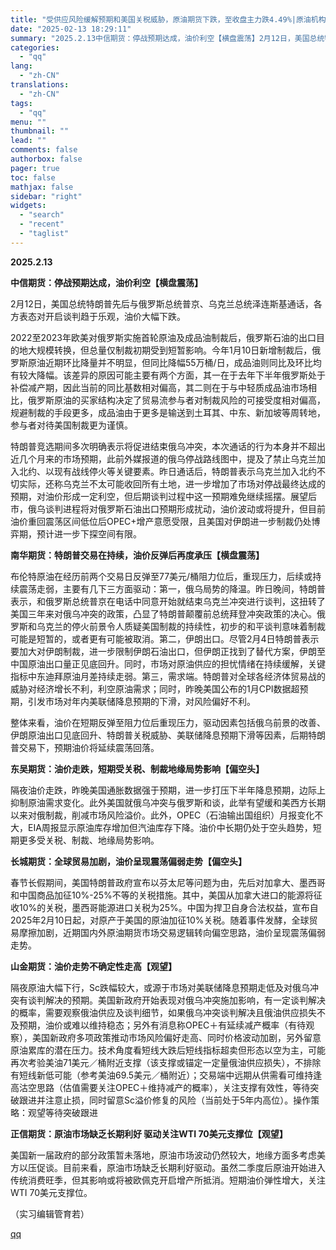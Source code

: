 ```yaml
---
title: "受供应风险缓解预期和美国关税威胁，原油期货下跌，至收盘主力跌4.49%|原油机构要评"
date: "2025-02-13 18:29:11"
summary: "2025.2.13中信期货：停战预期达成，油价利空【横盘震荡】2月12日，美国总统特朗普先后与俄罗斯..."
categories:
  - "qq"
lang:
  - "zh-CN"
translations:
  - "zh-CN"
tags:
  - "qq"
menu: ""
thumbnail: ""
lead: ""
comments: false
authorbox: false
pager: true
toc: false
mathjax: false
sidebar: "right"
widgets:
  - "search"
  - "recent"
  - "taglist"
---
```


**2025.2.13**

**中信期货：停战预期达成，油价利空【横盘震荡】**

2月12日，美国总统特朗普先后与俄罗斯总统普京、乌克兰总统泽连斯基通话，各方表态对开启谈判趋于乐观，油价大幅下跌。

2022至2023年欧美对俄罗斯实施首轮原油及成品油制裁后，俄罗斯石油的出口目的地大规模转换，但总量仅制裁初期受到短暂影响。今年1月10日新增制裁后，俄罗斯原油近期环比降量并不明显，但同比降幅55万桶/日，成品油则同比及环比均有较大降幅。该差异的原因可能主要有两个方面，其一在于去年下半年俄罗斯处于补偿减产期，因此当前的同比基数相对偏高，其二则在于与中轻质成品油市场相比，俄罗斯原油的买家结构决定了贸易流参与者对制裁风险的可接受度相对偏高，规避制裁的手段更多，成品油由于更多是输送到土耳其、中东、新加坡等周转地，参与者对待美国制裁更为谨慎。

特朗普竞选期间多次明确表示将促进结束俄乌冲突，本次通话的行为本身并不超出近几个月来的市场预期，此前外媒报道的俄乌停战路线图中，提及了禁止乌克兰加入北约、以现有战线停火等关键要素。昨日通话后，特朗普表示乌克兰加入北约不切实际，还称乌克兰不太可能收回所有土地，进一步增加了市场对停战最终达成的预期，对油价形成一定利空，但后期谈判过程中这一预期难免继续摇摆。展望后市，俄乌谈判进程将对俄罗斯石油出口预期形成扰动，油价波动或将提升，但目前油价重回震荡区间低位后OPEC+增产意愿受限，且美国对伊朗进一步制裁仍处博弈期，预计进一步下探空间有限。

**南华期货：特朗普交易在持续，油价反弹后再度承压【横盘震荡】**

布伦特原油在经历前两个交易日反弹至77美元/桶阻力位后，重现压力，后续或持续震荡走弱，主要有几下三方面驱动：第一，俄乌局势的降温。昨日晚间，特朗普表示，和俄罗斯总统普京在电话中同意开始就结束乌克兰冲突进行谈判，这扭转了美国三年来对俄乌冲突的政策，凸显了特朗普颠覆前总统拜登冲突政策的决心。俄罗斯和乌克兰的停火前景令人质疑美国制裁的持续性，初步的和平谈判意味着制裁可能是短暂的，或者更有可能被取消。第二，伊朗出口。尽管2月4日特朗普表示要加大对伊朗制裁，进一步限制伊朗石油出口，但伊朗正找到了替代方案，伊朗至中国原油出口量正见底回升。同时，市场对原油供应的担忧情绪在持续缓解，关键指标中东迪拜原油月差持续走弱。第三，需求端。特朗普对全球各经济体贸易战的威胁对经济增长不利，利空原油需求；同时，昨晚美国公布的1月CPI数据超预期，引发市场对年内美联储降息预期的下滑，对风险偏好不利。

整体来看，油价在短期反弹至阻力位后重现压力，驱动因素包括俄乌前景的改善、伊朗原油出口见底回升、特朗普关税威胁、美联储降息预期下滑等因素，后期特朗普交易下，预期油价将延续震荡回落。

**东吴期货：油价走跌，短期受关税、制裁地缘局势影响【偏空头】**

隔夜油价走跌，昨晚美国通胀数据强于预期，进一步打压下半年降息预期，边际上抑制原油需求变化。此外美国就俄乌冲突与俄罗斯和谈，此举有望缓和美西方长期以来对俄制裁，削减市场风险溢价。此外，OPEC（石油输出国组织）月报变化不大，EIA周报显示原油库存增加但汽油库存下降。油价中长期仍处于空头趋势，短期更多受关税、制裁、地缘局势影响。

**长城期货：全球贸易加剧，油价呈现震荡偏弱走势【偏空头】**

春节长假期间，美国特朗普政府宣布以芬太尼等问题为由，先后对加拿大、墨西哥和中国商品加征10%-25%不等的关税措施。其中，美国从加拿大进口的能源将征收10%的关税，墨西哥能源进口关税为25%。中国为捍卫自身合法权益，宣布自2025年2月10日起，对原产于美国的原油加征10%关税。随着事件发酵，全球贸易摩擦加剧，近期国内外原油期货市场交易逻辑转向偏空思路，油价呈现震荡偏弱走势。

**山金期货：油价走势不确定性走高【观望】**

隔夜原油大幅下行，Sc跌幅较大，或源于市场对美联储降息预期走低及对俄乌冲突有谈判解决的预期。美国新政府开始表现对俄乌冲突施加影响，有一定谈判解决的概率，需要观察俄油供应及谈判细节，如果俄乌冲突谈判解决且俄油供应损失不及预期，油价或难以维持稳态；另外有消息称OPEC＋有延续减产概率（有待观察），美国新政府多项政策推动市场风险偏好走高、同时价格波动加剧，另外留意原油累库的潜在压力。技术角度看短线大跌后短线指标超卖但形态以空为主，可能再次考验美油71美元／桶附近支撑（该支撑或锚定一定量俄油供应损失），不排除有短线新低可能（参考美油69.5美元／桶附近）；交易端中远期从供需看可维持逢高沽空思路（估值需要关注OPEC＋维持减产的概率），关注支撑有效性，等待突破跟进并注意止损，同时留意Sc溢价修复的风险（当前处于5年内高位）。操作策略：观望等待突破跟进

**正信期货：原油市场缺乏长期利好 驱动关注WTI 70美元支撑位【观望】**

美国新一届政府的部分政策暂未落地，原油市场波动仍然较大，地缘方面多考虑美方以压促谈。目前来看，原油市场缺乏长期利好驱动。虽然二季度后原油开始进入传统消费旺季，但其影响或将被欧佩克开启增产所抵消。短期油价弹性增大，关注WTI 70美元支撑位。

（实习编辑管育若）

[qq](https://new.qq.com/rain/a/20250213A07CV500)
